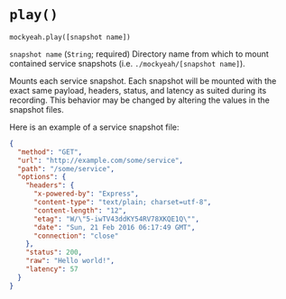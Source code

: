 # `play()`

`mockyeah.play([snapshot name])`

`snapshot name` (`String`; required) Directory name from which to mount contained
service snapshots (i.e. `./mockyeah/[snapshot name]`).

Mounts each service snapshot. Each snapshot will be mounted with the
exact same payload, headers, status, and latency as suited during its recording.
This behavior may be changed by altering the values in the snapshot files.

Here is an example of a service snapshot file:

```json
{
  "method": "GET",
  "url": "http://example.com/some/service",
  "path": "/some/service",
  "options": {
    "headers": {
      "x-powered-by": "Express",
      "content-type": "text/plain; charset=utf-8",
      "content-length": "12",
      "etag": "W/\"5-iwTV43ddKY54RV78XKQE1Q\"",
      "date": "Sun, 21 Feb 2016 06:17:49 GMT",
      "connection": "close"
    },
    "status": 200,
    "raw": "Hello world!",
    "latency": 57
  }
}
```
